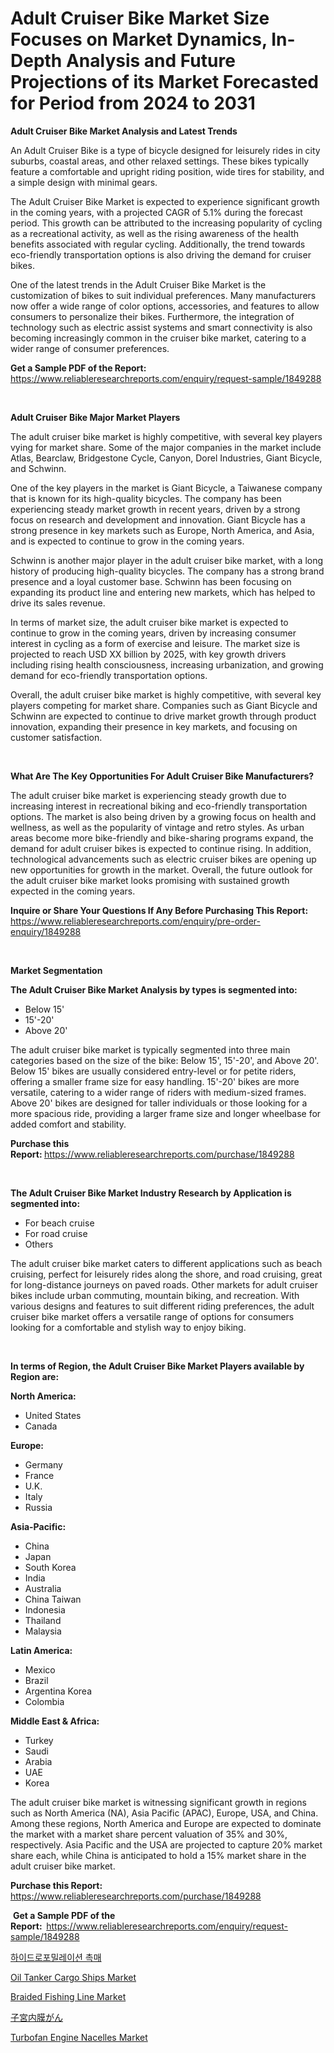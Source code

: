 <p><h1>Adult Cruiser Bike Market Size Focuses on Market Dynamics, In-Depth Analysis and Future Projections of its Market Forecasted for Period from 2024 to 2031</h1></p><p><strong>Adult Cruiser Bike Market Analysis and Latest Trends</strong></p>
<p><p>An Adult Cruiser Bike is a type of bicycle designed for leisurely rides in city suburbs, coastal areas, and other relaxed settings. These bikes typically feature a comfortable and upright riding position, wide tires for stability, and a simple design with minimal gears.</p><p>The Adult Cruiser Bike Market is expected to experience significant growth in the coming years, with a projected CAGR of 5.1% during the forecast period. This growth can be attributed to the increasing popularity of cycling as a recreational activity, as well as the rising awareness of the health benefits associated with regular cycling. Additionally, the trend towards eco-friendly transportation options is also driving the demand for cruiser bikes.</p><p>One of the latest trends in the Adult Cruiser Bike Market is the customization of bikes to suit individual preferences. Many manufacturers now offer a wide range of color options, accessories, and features to allow consumers to personalize their bikes. Furthermore, the integration of technology such as electric assist systems and smart connectivity is also becoming increasingly common in the cruiser bike market, catering to a wider range of consumer preferences.</p></p>
<p><strong>Get a Sample PDF of the Report:&nbsp;</strong> <a href="https://www.reliableresearchreports.com/enquiry/request-sample/1849288">https://www.reliableresearchreports.com/enquiry/request-sample/1849288</a></p>
<p>&nbsp;</p>
<p><strong>Adult Cruiser Bike Major Market Players</strong></p>
<p><p>The adult cruiser bike market is highly competitive, with several key players vying for market share. Some of the major companies in the market include Atlas, Bearclaw, Bridgestone Cycle, Canyon, Dorel Industries, Giant Bicycle, and Schwinn. </p><p>One of the key players in the market is Giant Bicycle, a Taiwanese company that is known for its high-quality bicycles. The company has been experiencing steady market growth in recent years, driven by a strong focus on research and development and innovation. Giant Bicycle has a strong presence in key markets such as Europe, North America, and Asia, and is expected to continue to grow in the coming years.</p><p>Schwinn is another major player in the adult cruiser bike market, with a long history of producing high-quality bicycles. The company has a strong brand presence and a loyal customer base. Schwinn has been focusing on expanding its product line and entering new markets, which has helped to drive its sales revenue.</p><p>In terms of market size, the adult cruiser bike market is expected to continue to grow in the coming years, driven by increasing consumer interest in cycling as a form of exercise and leisure. The market size is projected to reach USD XX billion by 2025, with key growth drivers including rising health consciousness, increasing urbanization, and growing demand for eco-friendly transportation options.</p><p>Overall, the adult cruiser bike market is highly competitive, with several key players competing for market share. Companies such as Giant Bicycle and Schwinn are expected to continue to drive market growth through product innovation, expanding their presence in key markets, and focusing on customer satisfaction.</p></p>
<p>&nbsp;</p>
<p><strong>What Are The Key Opportunities For Adult Cruiser Bike Manufacturers?</strong></p>
<p><p>The adult cruiser bike market is experiencing steady growth due to increasing interest in recreational biking and eco-friendly transportation options. The market is also being driven by a growing focus on health and wellness, as well as the popularity of vintage and retro styles. As urban areas become more bike-friendly and bike-sharing programs expand, the demand for adult cruiser bikes is expected to continue rising. In addition, technological advancements such as electric cruiser bikes are opening up new opportunities for growth in the market. Overall, the future outlook for the adult cruiser bike market looks promising with sustained growth expected in the coming years.</p></p>
<p><strong>Inquire or Share Your Questions If Any Before Purchasing This Report:</strong> <a href="https://www.reliableresearchreports.com/enquiry/pre-order-enquiry/1849288">https://www.reliableresearchreports.com/enquiry/pre-order-enquiry/1849288</a></p>
<p>&nbsp;</p>
<p><strong>Market Segmentation</strong></p>
<p><strong>The Adult Cruiser Bike Market Analysis by types is segmented into:</strong></p>
<p><ul><li>Below 15'</li><li>15'-20'</li><li>Above 20'</li></ul></p>
<p><p>The adult cruiser bike market is typically segmented into three main categories based on the size of the bike: Below 15', 15'-20', and Above 20'. Below 15' bikes are usually considered entry-level or for petite riders, offering a smaller frame size for easy handling. 15'-20' bikes are more versatile, catering to a wider range of riders with medium-sized frames. Above 20' bikes are designed for taller individuals or those looking for a more spacious ride, providing a larger frame size and longer wheelbase for added comfort and stability.</p></p>
<p><strong>Purchase this Report:&nbsp;</strong><a href="https://www.reliableresearchreports.com/purchase/1849288">https://www.reliableresearchreports.com/purchase/1849288</a></p>
<p>&nbsp;</p>
<p><strong>The Adult Cruiser Bike Market Industry Research by Application is segmented into:</strong></p>
<p><ul><li>For beach cruise</li><li>For road cruise</li><li>Others</li></ul></p>
<p><p>The adult cruiser bike market caters to different applications such as beach cruising, perfect for leisurely rides along the shore, and road cruising, great for long-distance journeys on paved roads. Other markets for adult cruiser bikes include urban commuting, mountain biking, and recreation. With various designs and features to suit different riding preferences, the adult cruiser bike market offers a versatile range of options for consumers looking for a comfortable and stylish way to enjoy biking.</p></p>
<p>&nbsp;</p>
<p><strong>In terms of Region, the Adult Cruiser Bike Market Players available by Region are:</strong></p>
<p>
    <p> <strong> North America: </strong>
        <ul>
            <li>United States</li>
            <li>Canada</li>
        </ul>
        </p> 
    <p> <strong> Europe: </strong>
        <ul>
            <li>Germany</li>
            <li>France</li>
            <li>U.K.</li>
            <li>Italy</li>
            <li>Russia</li>
        </ul>
        </p> 
    <p> <strong> Asia-Pacific: </strong>
        <ul>
            <li>China</li>
            <li>Japan</li>
            <li>South Korea</li>
            <li>India</li>
            <li>Australia</li>
            <li>China Taiwan</li>
            <li>Indonesia</li>
            <li>Thailand</li>
            <li>Malaysia</li>
        </ul>
        </p> 
    <p> <strong> Latin America: </strong>
        <ul>
            <li>Mexico</li>
            <li>Brazil</li>
            <li>Argentina Korea</li>
            <li>Colombia</li>
        </ul>
        </p> 
    <p> <strong> Middle East & Africa: </strong>
        <ul>
            <li>Turkey</li>
            <li>Saudi</li>
            <li>Arabia</li>
            <li>UAE</li>
            <li>Korea</li>
        </ul>
    </p>
    </p>
<p><p>The adult cruiser bike market is witnessing significant growth in regions such as North America (NA), Asia Pacific (APAC), Europe, USA, and China. Among these regions, North America and Europe are expected to dominate the market with a market share percent valuation of 35% and 30%, respectively. Asia Pacific and the USA are projected to capture 20% market share each, while China is anticipated to hold a 15% market share in the adult cruiser bike market.</p></p>
<p><strong>Purchase this Report: </strong><a href="https://www.reliableresearchreports.com/purchase/1849288">https://www.reliableresearchreports.com/purchase/1849288</a></p>
<p>&nbsp;<strong>Get a Sample PDF of the Report:&nbsp;&nbsp;</strong><a href="https://www.reliableresearchreports.com/enquiry/request-sample/1849288">https://www.reliableresearchreports.com/enquiry/request-sample/1849288</a></p>
<p><strong></strong></p>
<p><p><a href="https://github.com/TrevorKruvalis5678/Market-Research-Report-List-1/blob/main/81216495424.md">하이드로포밀레이션 촉매</a></p><p><a href="https://issuu.com/reportprime-2/docs/oil-tanker-cargo-ships-market-size-2030.pptx">Oil Tanker Cargo Ships Market</a></p><p><a href="https://github.com/mbisetmhermsr/Market-Research-Report-List-1/blob/main/braided-fishing-line-market.md">Braided Fishing Line Market</a></p><p><a href="https://github.com/avwofrml53535/Market-Research-Report-List-1/blob/main/48849545902.md">子宮内膜がん</a></p><p><a href="https://issuu.com/reportprime-2/docs/turbofan-engine-nacelles-market-size-2030.pptx">Turbofan Engine Nacelles Market</a></p></p>